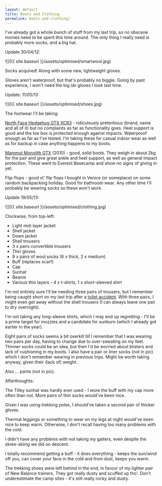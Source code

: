 ```yaml
---
layout: default
title: Boots and Clothing
permalink: boots-and-clothing/
---
```

I've already got a whole bunch of stuff from my last trip, so no obscene monies need to be spent this time around. The only thing I really need is probably more socks, and a big hat.

Update 30/04/12:

![]({{ site.baseurl }}/assets/optimised/smartwool.jpg)

Socks acquired! Along with some new, lightweight gloves.

Gloves aren't waterproof, but that's probably no biggie. Going by past experience, I won't need the big ski gloves I took last time.

Update: 11/05/13

![]({{ site.baseurl }}/assets/optimised/shoes.jpg)

The footwear I'll be taking:

[North Face Hedgehog GTX XCR3](http://uk.thenorthface.com/tnf-uk-en/men-s-hedgehog-gtx-xcrr-iii-shoes.html) - ridiculously pretentious (brand, name and all of it) but no complaints as far as functionality goes. Heel support is good and the toe box is protected enough against impacts. Waterproof enough as far as I've tested. I'm taking these for casual indoor wear as well as for backup in case anything happens to my boots.

[Mammut Monolith GTX](http://www.amazon.co.uk/Mammut-Unisex-Adult-Monolith-Anthracite-Black-3010-00460-0015-1095/dp/B001QV1DIK) (2010) - good, solid boots. They weigh in about 2kg for the pair and give great ankle and heel support, as well as general impact protection. These went to Everest Basecamp and show no signs of giving in yet.

Flip-flops - good ol' flip flops I bought in Venice (or someplace) on some random backpacking holiday. Good for bathroom wear. Any other time I'll probably be wearing socks so these won't work.

Update 19/05/13:

![]({{ site.baseurl }}/assets/optimised/clothing.jpg)

Clockwise, from top-left:

* Light mid-layer jacket
* Shell jacket
* Down jacket
* Shell trousers
* 3 x pairs convertible trousers
* Thin gloves
* 8 x pairs of wool socks (6 x thick, 2 x medium)
* Buff (replaces scarf)
* Cap
* Sunhat
* Beanie
* Various thin layers - 4 x t-shirts, 1 x short-sleeved shirt

I'm not entirely sure I'll be needing three pairs of trousers, but I remember being caught short on my last trip after a [toilet accident](thukla). With three pairs, I might even get away without the shell trousers (I can always leave one pair to dry overnight).

I'm not taking any long-sleeve shirts, which I may end up regretting - I'll be a prime target for mozzies and a candidate for sunburn (which I already got earlier in the year).

Eight pairs of socks seems a bit overkill till I remember that I was wearing two pairs per day, having to change due to over-sweating on my feet. Thinner socks could be an idea, but then I'd be worried about blisters and lack of cushioning in my boots. I also have a pair or liner socks (not in pic) which I don't remember wearing in previous trips. Might be worth taking anyway, given their (lack of) weight.

Also ... pants (not in pic).

Afterthoughts:

The Tilley sunhat was hardly ever used - I wore the buff with my cap more often than not. More pairs of thin socks would've been nice.

Given I was using trekking poles, I should've taken a second pair of thicker gloves.

Thermal leggings or something to wear on my legs at night would've been nice to keep warm. Otherwise, I don't recall having too many problems with the cold.

I didn't have any problems with not taking my gaiters, even despite the skree-skiing we did on descent.

I totally recommend getting a buff - it does everything - keeps the sun/wind off you, can cover your face in the cold and from dust, keeps you warm.

The trekking shoes were left behind in the end, in favour of my lighter pair of New Balance trainers. They got really dusty and scuffed up tho'. Don't underestimate the camp sites - it's still really rocky and dusty.